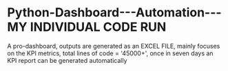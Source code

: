 # Python-Dashboard---Automation---MY INDIVIDUAL CODE RUN
A pro-dashboard, outputs are generated as an EXCEL FILE, mainly focuses on the KPI metrics, total lines of code = '45000+', once in seven days an KPI report can be generated automatically
